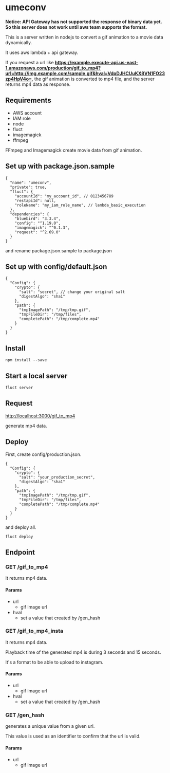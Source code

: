 # umeconv

**Notice: API Gateway has not supported the response of binary data yet. So this server does not work until aws team supports the format.**

This is a server written in nodejs to convert a gif animation to a movie data dynamically.

It uses aws lambda + api gateway.

If you request a url like **https://example.execute-api.us-east-1.amazonaws.com/production/gif_to_mp4?url=http://img.example.com/sample.gif&hval=VdpDJHCUuKX8VN1FO23zp4HpV4o=**, the gif animation is converted to mp4 file, and the server returns mp4 data as response.

## Requirements

- AWS account
- IAM role
- node
- fluct
- imagemagick
- ffmpeg

FFmpeg and Imagemagick create movie data from gif animation.

## Set up with package.json.sample

```
{
  "name": "umeconv",
  "private": true,
  "fluct": {
    "accountId": "my_account_id", // 0123456789
    "restapiId": null,
    "roleName": "my_iam_role_name", // lambda_basic_execution
  },
  "dependencies": {
    "bluebird": "3.3.4",
    "config": "^1.19.0",
    "imagemagick": "^0.1.3",
    "request": "^2.69.0"
  }
}
```

and rename package.json.sample to package.json

## Set up with config/default.json

```
{
  "Config": {
    "crypto": {
      "salt": "secret", // change your original salt
      "digestAlgo": "sha1"
    },
    "path": {
      "tmpImagePath": "/tmp/tmp.gif",
      "tmpFileDir": "/tmp/files",
      "completePath": "/tmp/complete.mp4"
    }
  }
}
```

## Install

```
npm install --save
```

## Start a local server

```
fluct server
```

## Request

[http://localhost:3000/gif_to_mp4](http://localhost:3000/gif_to_mp4)

generate mp4 data.

## Deploy

First, create config/production.json.

```
{
  "Config": {
    "crypto": {
      "salt": "your_production_secret",
      "digestAlgo": "sha1"
    },
    "path": {
      "tmpImagePath": "/tmp/tmp.gif",
      "tmpFileDir": "/tmp/files",
      "completePath": "/tmp/complete.mp4"
    }
  }
}
```

and deploy all.

```
fluct deploy
```

## Endpoint

### GET /gif_to_mp4

It returns mp4 data.

#### Params

- url
  - gif image url
- hval
  - set a value that created by /gen_hash

### GET /gif_to_mp4_insta

It returns mp4 data.

Playback time of the generated mp4 is during 3 seconds and 15 seconds.

It's a format to be able to upload to instagram.

#### Params

- url
  - gif image url
- hval
  - set a value that created by /gen_hash

### GET /gen_hash

generates a unique value from a given url.

This value is used as an identifier to confirm that the url is valid.

#### Params

- url
  - gif image url